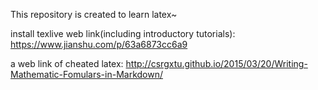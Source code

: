 This repository is created to learn latex~

install texlive web link(including introductory tutorials):
https://www.jianshu.com/p/63a6873cc6a9


a web link of cheated latex:
http://csrgxtu.github.io/2015/03/20/Writing-Mathematic-Fomulars-in-Markdown/
